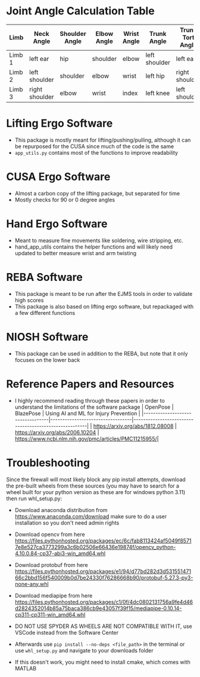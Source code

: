 # Joint Angle Calculation Table
| Limb   | Neck Angle        | Shoulder Angle | Elbow Angle   | Wrist Angle | Trunk  Angle      | Trunk Tort Angle   | Leg  Angle  | 
|--------|--------------|----------|---------|-------|--------------|---------------|-------|
| Limb 1 | left ear     | hip      | shoulder| elbow | left shoulder| left ear      | hip   |
| Limb 2 | left shoulder| shoulder | elbow   | wrist | left hip     | right shoulder| knee  |
| Limb 3 |right shoulder| elbow    | wrist   | index | left knee    | left shoulder | ankle |
# Lifting Ergo Software 
- This package is mostly meant for lifting/pushing/pulling, although it can be repurposed for the CUSA since much of the code is the same
- `app_utils.py` contains most of the functions to improve readability
# CUSA Ergo Software
- Almost a carbon copy of the lifting package, but separated for time
- Mostly checks for 90 or 0 degree angles
# Hand Ergo Software
- Meant to measure fine movements like soldering, wire stripping, etc.
- hand_app_utils contains the helper functions and will likely need updated to better measure wrist and arm twisting
# REBA Software
- This package is meant to be run after the EJMS tools in order to validate high scores
- This package is also based on lifting ergo software, but repackaged with a few different functions
# NIOSH Software
- This package can be used in addition to the REBA, but note that it only focuses on the lower back  
# Reference Papers and Resources 
- I highly recommend reading through these papers in order to understand the limitations of the software package
| OpenPose | BlazePose | Using AI and ML for Injury Prevention |
|----------------------------------|----------------------------------|-------------------------------------------------------|
| https://arxiv.org/abs/1812.08008 | https://arxiv.org/abs/2006.10204 | https://www.ncbi.nlm.nih.gov/pmc/articles/PMC11215955/|
# Troubleshooting
Since the firewall will most likely block any pip install attempts, download the pre-built wheels from these sources (you may have to search for a wheel built for your python version as these are for windows python 3.11) then run whl_setup.py:
- Download anaconda distribution from https://www.anaconda.com/download make sure to do a user installation so you don't need admin rights
- Download opencv from here https://files.pythonhosted.org/packages/ec/6c/fab8113424af5049f85717e8e527ca3773299a3c6b02506e66436e19874f/opencv_python-4.10.0.84-cp37-abi3-win_amd64.whl
- Download protobuf from here https://files.pythonhosted.org/packages/e1/94/d77bd282d3d53155147166c2bbd156f540009b0d7be24330f76286668b90/protobuf-5.27.3-py3-none-any.whl
- Download mediapipe from here https://files.pythonhosted.org/packages/c1/0f/4dc0802131756a9fe4d46d2824352014b85a75baca386cb9e43057f39f15/mediapipe-0.10.14-cp311-cp311-win_amd64.whl

- DO NOT USE SPYDER AS WHEELS ARE NOT COMPATIBLE WITH IT, use VSCode instead from the Software Center
- Afterwards use `pip install --no-deps <file_path>` in the terminal or use `whl_setup.py` and navigate to your downloads folder
- If this doesn't work, you might need to install cmake, which comes with MATLAB 

